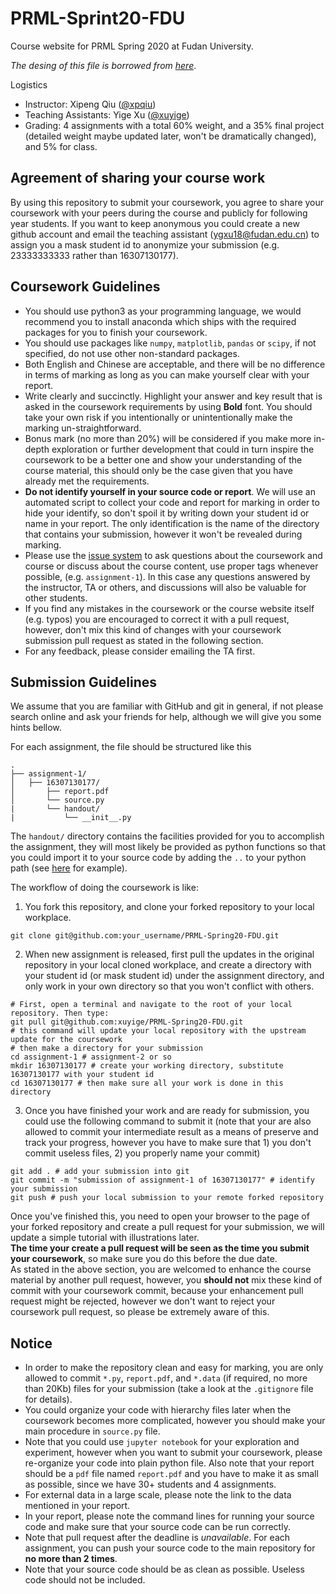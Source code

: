 # PRML-Sprint20-FDU

Course website for PRML Spring 2020 at Fudan University.

*The desing of this file is borrowed from [here](https://github.com/ichn-hu/PRML-Spring19-Fudan)*.

Logistics

- Instructor: Xipeng Qiu ([@xpqiu](https://github.com/xpqiu))
- Teaching Assistants: Yige Xu ([@xuyige](https://github.com/xuyige))
- Grading: 4 assignments with a total 60% weight, and a 35% final project (detailed weight maybe updated later, won't be dramatically changed), and 5% for class.

## Agreement of sharing your course work

By using this repository to submit your coursework, you agree to share your coursework with your peers during the course and publicly for following year students. If you want to keep anonymous you could create a new github account and email the teaching assistant ([ygxu18@fudan.edu.cn](mailto:ygxu18@fudan.edu.cn)) to assign you a mask student id to anonymize your submission (e.g. 23333333333 rather than 16307130177).

## Coursework Guidelines

* You should use python3 as your programming language, we would recommend you to install anaconda which ships with the required packages for you to finish your coursework.
* You should use packages like `numpy`, `matplotlib`, `pandas` or `scipy`, if not specified, do not use other non-standard packages.
* Both English and Chinese are acceptable, and there will be no difference in terms of marking as long as you can make yourself clear with your report.
* Write clearly and succinctly. Highlight your answer and key result that is asked in the coursework requirements by using **Bold** font. You should take your own risk if you intentionally or unintentionally make the marking un-straightforward.
* Bonus mark (no more than 20%) will be considered if you make more in-depth exploration or further development that could in turn inspire the coursework to be a better one and show your understanding of the course material, this should only be the case given that you have already met the requirements.
* **Do not identify yourself in your source code or report**. We will use an automated script to collect your code and report for marking in order to hide your identify, so don't spoil it by writing down your student id or name in your report. The only identification is the name of the directory that contains your submission, however it won't be revealed during marking.
* Please use the [issue system](https://github.com/xuyige/PRML-Spring20-FDU/issues) to ask questions about the coursework and course or discuss about the course content, use proper tags whenever possible, (e.g. `assignment-1`). In this case any questions answered by the instructor, TA or others, and discussions will also be valuable for other students.
* If you find any mistakes in the coursework or the course website itself (e.g. typos) you are encouraged to correct it with a pull request, however, don't mix this kind of changes with your coursework submission pull request as stated in the following section.
* For any feedback, please consider emailing the TA first.


## Submission Guidelines

We assume that you are familiar with GitHub and git in general, if not please search online and ask your friends for help, although we will give you some hints bellow.

For each assignment, the file should be structured like this


```
.
├── assignment-1/
│   ├── 16307130177/
│       ├── report.pdf
│       └── source.py
|       └── handout/
|           └── __init__.py
```

The `handout/` directory contains the facilities provided for you to accomplish the assignment, they will most likely be provided as python functions so that you could import it to your source code by adding the `..` to your python path (see [here](assignment-1/example/source.py) for example).


The workflow of doing the coursework is like:

1. You fork this repository, and clone your forked repository to your local workplace.  
  ```
  git clone git@github.com:your_username/PRML-Spring20-FDU.git
  ```

2. When new assignment is released, first pull the updates in the original repository in your local cloned workplace, and create a directory with your student id (or mask student id) under the assignment directory, and only work in your own directory so that you won't conflict with others.  
  ```
  # First, open a terminal and navigate to the root of your local repository. Then type:
  git pull git@github.com:xuyige/PRML-Spring20-FDU.git
  # this command will update your local repository with the upstream update for the coursework
  # then make a directory for your submission
  cd assignment-1 # assignment-2 or so
  mkdir 16307130177 # create your working directory, substitute 16307130177 with your student id
  cd 16307130177 # then make sure all your work is done in this directory
  ```

3. Once you have finished your work and are ready for submission, you could use the following command to submit it (note that your are also allowed to commit your intermediate result as a means of preserve and track your progress, however you have to make sure that 1) you don't commit useless files, 2) you properly name your commit)
  ```
  git add . # add your submission into git
  git commit -m "submission of assignment-1 of 16307130177" # identify your submission
  git push # push your local submission to your remote forked repository
  ```  
  Once you've finished this, you need to open your browser to the page of your forked repository and create a pull request for your submission, we will update a simple tutorial with illustrations later.  
  **The time your create a pull request will be seen as the time you submit your coursework**, so make sure you do this before the due date.  
  As stated in the above section, you are welcomed to enhance the course material by another pull request, however, you **should not** mix these kind of commit with your coursework commit, because your enhancement pull request might be rejected, however we don't want to reject your coursework pull request, so please be extremely aware of this.

## Notice

- In order to make the repository clean and easy for marking, you are only allowed to commit `*.py`, `report.pdf`, and `*.data` (if required, no more than 20Kb) files for your submission (take a look at the `.gitignore` file for details).
- You could organize your code with hierarchy files later when the coursework becomes more complicated, however you should make your main procedure in `source.py` file.  
- Note that you could use `jupyter notebook` for your exploration and experiment, however when you want to submit your coursework, please re-organize your code into plain python file. Also note that your report should be a `pdf` file named `report.pdf` and you have to make it as small as possible, since we have 30+ students and 4 assignments.
- For external data in a large scale, please note the link to the data mentioned in your report.
- In your report, please note the command lines for running your source code and make sure that your source code can be run correctly.
- Note that pull request after the deadline is *unavailable*. For each assignment, you can push your source code to the main repository for **no more than 2 times**.
- Note that your source code should be as clean as possible. Useless code should not be included.
